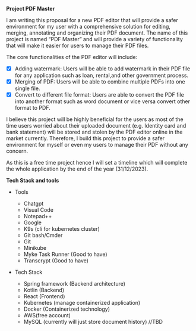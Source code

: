**Project PDF Master**

I am writing this proposal for a new PDF editor that will provide a safer environment for my user with a comprehensive solution for editing, merging, annotating and organizing their PDF document. The name of this project is named “PDF Master” and will provide a variety of functionality that will make it easier for users to manage their PDF files.

The core functionalities of the PDF editor will include:

- [x] Adding watermark: Users will be able to add watermark in their PDF file for any application such as loan, rental,and other government process.
- [x] Merging of PDF: Users will be able to combine multiple PDFs into one single file.
- [x] Convert to different file format: Users are able to convert the PDF file into another format such as word document or vice versa convert other format to PDF.

I believe this project will be highly beneficial for the users as most of the time users worried about their uploaded document (e.g. Identity card and bank statement)  will be stored and stolen by the PDF editor online in the market currently. Therefore, I build this project to provide a safer environment for myself or even my users to manage their PDF without any concern.

As this is a free time project hence I will set a timeline which will complete the whole application by the end of the year (31/12/2023).

**Tech Stack and tools**

- Tools
  - Chatgpt
  - Visual Code
  - Notepad++
  - Google
  - K9s (cli for kubernetes cluster)
  - Git bash/Cmder
  - Git
  - Minikube
  - Myke Task Runner (Good to have)
  - Transcrypt (Good to have)

- Tech Stack
  - Spring framework (Backend architecture)
  - Kotlin (Backend)
  - React (Frontend)
  - Kubernetes (manage containerized application)
  - Docker (Containerized technology)
  - AWS(free account)
  - MySQL (currently will just store document history) //TBD





